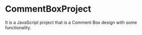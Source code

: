 # CommentBoxProject
It is a JavaScript project that is a Comment Box design with some functionality.
